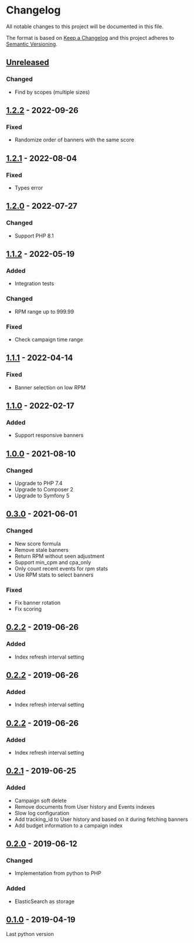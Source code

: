 # Changelog

All notable changes to this project will be documented in this file.

The format is based on [Keep a Changelog](https://keepachangelog.com/en/1.0.0/)
and this project adheres to [Semantic Versioning](https://semver.org/spec/v2.0.0.html).

## [Unreleased]
### Changed
- Find by scopes (multiple sizes)

## [1.2.2] - 2022-09-26
### Fixed
- Randomize order of banners with the same score

## [1.2.1] - 2022-08-04
### Fixed
- Types error

## [1.2.0] - 2022-07-27
### Changed
- Support PHP 8.1

## [1.1.2] - 2022-05-19
### Added
- Integration tests
### Changed
- RPM range up to 999.99
### Fixed
- Check campaign time range

## [1.1.1] - 2022-04-14
### Fixed
- Banner selection on low RPM

## [1.1.0] - 2022-02-17
### Added
- Support responsive banners

## [1.0.0] - 2021-08-10
### Changed
- Upgrade to PHP 7.4
- Upgrade to Composer 2
- Upgrade to Symfony 5

## [0.3.0] - 2021-06-01
### Changed
- New score formula 
- Remove stale banners
- Return RPM without seen adjustment
- Support min_cpm and cpa_only
- Only count recent events for rpm stats
- Use RPM stats to select banners
### Fixed
- Fix banner rotation
- Fix scoring

## [0.2.2] - 2019-06-26
### Added
- Index refresh interval setting

## [0.2.2] - 2019-06-26
### Added
- Index refresh interval setting

## [0.2.2] - 2019-06-26
### Added
- Index refresh interval setting

## [0.2.1] - 2019-06-25
### Added
- Campaign soft delete
- Remove documents from User history and Events indexes
- Slow log configuration
- Add tracking_id to User history and based on it during fetching banners
- Add budget information to a campaign index

## [0.2.0] - 2019-06-12
### Changed
- Implementation from python to PHP
### Added
- ElasticSearch as storage

## [0.1.0] - 2019-04-19
Last python version

[Unreleased]: https://github.com/adshares/adselect/compare/v1.2.2...develop
[1.2.2]: https://github.com/adshares/adselect/compare/v1.2.1...v1.2.2
[1.2.1]: https://github.com/adshares/adselect/compare/v1.2.0...v1.2.1
[1.2.0]: https://github.com/adshares/adselect/compare/v1.1.2...v1.2.0
[1.1.2]: https://github.com/adshares/adselect/compare/v1.1.1...v1.1.2
[1.1.1]: https://github.com/adshares/adselect/compare/v1.1.0...v1.1.1
[1.1.0]: https://github.com/adshares/adselect/compare/v1.0.0...v1.1.0
[1.0.0]: https://github.com/adshares/adselect/compare/v0.3.0...v1.0.0
[1.0.0]: https://github.com/adshares/adselect/compare/v0.3.0...v1.0.0
[0.3.0]: https://github.com/adshares/adselect/compare/v0.2.1...v0.3.0
[0.2.2]: https://github.com/adshares/adselect/compare/v0.2.1...v0.2.2
[0.2.1]: https://github.com/adshares/adselect/compare/v0.2...v0.2.1
[0.2.0]: https://github.com/adshares/adselect/compare/v0.1...v0.2
[0.1.0]: https://github.com/adshares/adselect/releases/tag/v0.1
